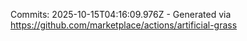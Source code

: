 Commits: 2025-10-15T04:16:09.976Z - Generated via https://github.com/marketplace/actions/artificial-grass
<br>
